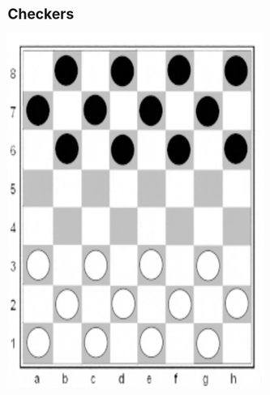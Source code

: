 # Checkers
<p align="center"> <img width="1000" height="700" src="https://github.com/AleksandrKamen/Checkers/blob/master/Demo/Example_of_game_02.gif"> </p>
